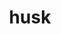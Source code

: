 ---
category: 4-letters
denotation: null
name: husk
reference_link: https://www.etymonline.com/word/husk
root_language: null
root_name: null
title: husk
type: free
word_sums:
- respelling: husk
  sum: 'Husk + '
---
